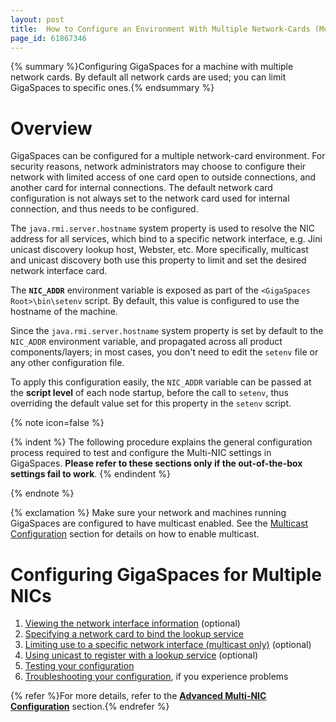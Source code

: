 ```yaml
---
layout: post
title:  How to Configure an Environment With Multiple Network-Cards (Multi-NIC)
page_id: 61867346
---
```


{% summary %}Configuring GigaSpaces for a machine with multiple network cards. By default all network cards are used; you can limit GigaSpaces to specific ones.{% endsummary %}

# Overview

GigaSpaces can be configured for a multiple network-card environment. For security reasons, network administrators may choose to configure their network with limited access of one card open to outside connections, and another card for internal connections. The default network card configuration is not always set to the network card used for internal connection, and thus needs to be configured.

The `java.rmi.server.hostname` system property is used to resolve the NIC address for all services, which bind to a specific network interface, e.g. Jini unicast discovery lookup host, Webster, etc. More specifically, multicast and unicast discovery both use this property to limit and set the desired network interface card.

The **`NIC_ADDR`** environment variable is exposed as part of the `<GigaSpaces Root>\bin\setenv` script. By default, this value is configured to use the hostname of the machine.

Since the `java.rmi.server.hostname` system property is set by default to the `NIC_ADDR` environment variable, and propagated across all product components/layers; in most cases, you don't need to edit the `setenv` file or any other configuration file.

To apply this configuration easily, the `NIC_ADDR` variable can be passed at the **script level** of each node startup, before the call to `setenv`, thus overriding the default value set for this property in the `setenv` script.

{% note icon=false %}

{% indent %}
The following procedure explains the general configuration process required to test and configure the Multi-NIC settings in GigaSpaces.
**Please refer to these sections only if the out-of-the-box settings fail to work**.
{% endindent %}

{% endnote %}

{% exclamation %} Make sure your network and machines running GigaSpaces are configured to have multicast enabled. See the [Multicast Configuration](./how-to-configure-multicast.html) section for details on how to enable multicast.

# Configuring GigaSpaces for Multiple NICs

1. [Viewing the network interface information](./advanced-multi-nic-configuration.html#1) (optional)
1. [Specifying a network card to bind the lookup service](./advanced-multi-nic-configuration.html#2)
1. [Limiting use to a specific network interface (multicast only)](./advanced-multi-nic-configuration.html#3) (optional)
1. [Using unicast to register with a lookup service](./advanced-multi-nic-configuration.html#4) (optional)
1. [Testing your configuration](./advanced-multi-nic-configuration.html#5)
1. [Troubleshooting your configuration](./advanced-multi-nic-configuration.html#6), if you experience problems

{% refer %}For more details, refer to the **[Advanced Multi-NIC Configuration](./advanced-multi-nic-configuration.html)** section.{% endrefer %}
